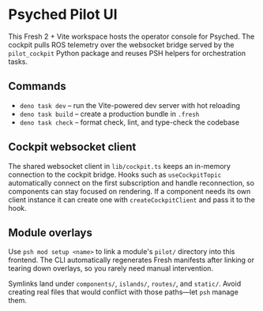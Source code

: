 # Psyched Pilot UI

This Fresh 2 + Vite workspace hosts the operator console for Psyched. The
cockpit pulls ROS telemetry over the websocket bridge served by the
`pilot_cockpit` Python package and reuses PSH helpers for orchestration tasks.

## Commands

- `deno task dev` – run the Vite-powered dev server with hot reloading
- `deno task build` – create a production bundle in `.fresh`
- `deno task check` – format check, lint, and type-check the codebase

## Cockpit websocket client

The shared websocket client in `lib/cockpit.ts` keeps an in-memory connection to
the cockpit bridge. Hooks such as `useCockpitTopic` automatically connect on the
first subscription and handle reconnection, so components can stay focused on
rendering. If a component needs its own client instance it can create one with
`createCockpitClient` and pass it to the hook.

## Module overlays

Use `psh mod setup <name>` to link a module's `pilot/` directory into this
frontend. The CLI automatically regenerates Fresh manifests after linking or
tearing down overlays, so you rarely need manual intervention.

Symlinks land under `components/`, `islands/`, `routes/`, and `static/`. Avoid
creating real files that would conflict with those paths—let `psh` manage them.
